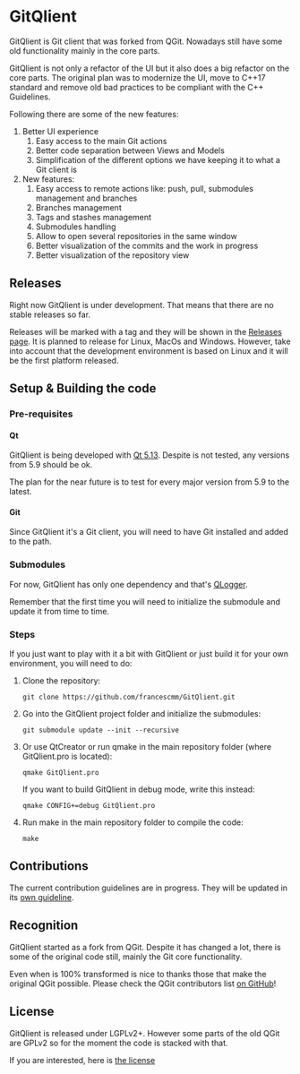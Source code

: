 # GitQlient

GitQlient is Git client that was forked from QGit. Nowadays still have some old functionality mainly in the core parts.

GitQlient is not only a refactor of the UI but it also does a big refactor on the core parts. The original plan was to modernize the UI, move to C++17 standard and remove old bad practices to be compliant with the C++ Guidelines.

Following there are some of the new features:

1. Better UI experience
    1. Easy access to the main Git actions
    2. Better code separation between Views and Models
    3. Simplification of the different options we have keeping it to what a Git client is
2. New features:
    1. Easy access to remote actions like: push, pull, submodules management and branches
    2. Branches management
    3. Tags and stashes management
    4. Submodules handling
    5. Allow to open several repositories in the same window
    6. Better visualization of the commits and the work in progress
    7. Better visualization of the repository view

## Releases

Right now GitQlient is under development. That means that there are no stable releases so far.

Releases will be marked with a tag and they will be shown in the [Releases page](https://github.com/francescmm/GitQlient/releases). It is planned to release for Linux, MacOs and Windows. However, take into account that the development environment is based on Linux and it will be the first platform released.

## Setup & Building the code

### Pre-requisites

#### Qt

GitQlient is being developed with [Qt 5.13](https://www.qt.io/download-qt-installer). Despite is not tested, any versions from 5.9 should be ok.

The plan for the near future is to test for every major version from 5.9 to the latest.

#### Git

Since GitQlient it's a Git client, you will need to have Git installed and added to the path.

### Submodules

For now, GitQlient has only one dependency and that's [QLogger](https://github.com/francescmm/QLogger).

Remember that the first time you will need to initialize the submodule and update it from time to time.

### Steps

If you just want to play with it a bit with GitQlient or just build it for your own environment, you will need to do:

1. Clone the repository:

    ```git clone https://github.com/francescmm/GitQlient.git ```
    
2. Go into the GitQlient project folder and initialize the submodules:

    ```git submodule update --init --recursive ```
    
3. Or use QtCreator or run qmake in the main repository folder (where GitQlient.pro is located):

    ```qmake GitQlient.pro ```
    
    If you want to build GitQlient in debug mode, write this instead:
    
    ```qmake CONFIG+=debug GitQlient.pro```
    
4. Run make in the main repository folder to compile the code:

    ```make```

## Contributions

The current contribution guidelines are in progress. They will be updated in its [own guideline](https://github.com/francscmm/GitQlient/blob/master/CONTRIBUTING.md).

## Recognition

GitQlient started as a fork from QGit. Despite it has changed a lot, there is some of the original code still, mainly the Git core functionality.

Even when is 100% transformed is nice to thanks those that make the original QGit possible. Please check the QGit contributors list [on GitHub](https://github.com/feinstaub/qgit/graphs/contributors)!

## License

GitQlient is released under LGPLv2+. However some parts of the old QGit are GPLv2 so for the moment the code is stacked with that.

If you are interested, here is [the license](https://github.com/francscmm/GitQlient/blob/master/LICENSE)
